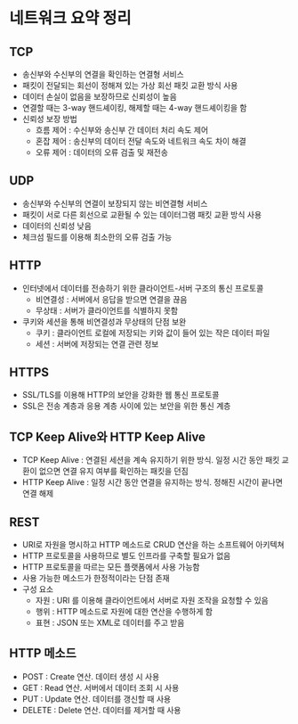# 네트워크 요약 정리

## TCP

- 송신부와 수신부의 연결을 확인하는 연결형 서비스
- 패킷이 전달되는 회선이 정해져 있는 가상 회선 패킷 교환 방식 사용
- 데이터 손실이 없음을 보장하므로 신뢰성이 높음
- 연결할 때는 3-way 핸드셰이킹, 해제할 때는 4-way 핸드셰이킹을 함
- 신뢰성 보장 방법
  - 흐름 제어 : 수신부와 송신부 간 데이터 처리 속도 제어
  - 혼잡 제어 : 송신부의 데이터 전달 속도와 네트워크 속도 차이 해결
  - 오류 제어 : 데이터의 오류 검출 및 재전송

## UDP

- 송신부와 수신부의 연결이 보장되지 않는 비연결형 서비스
- 패킷이 서로 다른 회선으로 교환될 수 있는 데이터그램 패킷 교환 방식 사용
- 데이터의 신뢰성 낮음
- 체크섬 필드를 이용해 최소한의 오류 검출 가능

## HTTP

- 인터넷에서 데이터를 전송하기 위한 클라이언트-서버 구조의 통신 프로토콜
  - 비연결성 : 서버에서 응답을 받으면 연결을 끊음
  - 무상태 : 서버가 클라이언트를 식별하지 못함
- 쿠키와 세션을 통해 비연결성과 무상태의 단점 보완
  - 쿠키 : 클라이언트 로컬에 저장되는 키와 값이 들어 있는 작은 데이터 파일
  - 세션 : 서버에 저장되는 연결 관련 정보

## HTTPS

- SSL/TLS를 이용해 HTTP의 보안을 강화한 웹 통신 프로토콜
- SSL은 전송 계층과 응용 계층 사이에 있는 보안을 위한 통신 계층

## TCP Keep Alive와 HTTP Keep Alive

- TCP Keep Alive : 연결된 세션을 계속 유지하기 위한 방식. 일정 시간 동안 패킷 교환이 없으면 연결 유지 여부를 확인하는 패킷을 던짐
- HTTP Keep Alive : 일정 시간 동안 연결을 유지하는 방식. 정해진 시간이 끝나면 연결 해제

## REST

- URI로 자원을 명시하고 HTTP 메소드로 CRUD 연산을 하는 소프트웨어 아키텍쳐
- HTTP 프로토콜을 사용하므로 별도 인프라를 구축할 필요가 없음
- HTTP 프로토콜을 따르는 모든 플랫폼에서 사용 가능함
- 사용 가능한 메소드가 한정적이라는 단점 존재
- 구성 요소
  - 자원 : URI 를 이용해 클라이언트에서 서버로 자원 조작을 요청할 수 있음
  - 행위 : HTTP 메소드로 자원에 대한 연산을 수행하게 함
  - 표현 : JSON 또는 XML로 데이터를 주고 받음

## HTTP 메소드

- POST : Create 연산. 데이터 생성 시 사용
- GET : Read 연산. 서버에서 데이터 조회 시 사용
- PUT : Update 연산. 데이터를 갱신할 때 사용
- DELETE : Delete 연산. 데이터를 제거할 때 사용